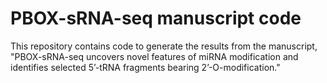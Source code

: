 # PBOX-sRNA-seq manuscript code
This repository contains code to generate the results from the manuscript, "PBOX-sRNA-seq uncovers novel features of miRNA modification and identifies selected 5’-tRNA fragments bearing 2’-O-modification."
